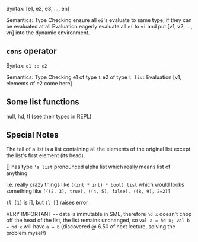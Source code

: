 Syntax:
    [e1, e2, e3, ..., en]

Semantics:
    Type Checking
        ensure all `ei`'s evaluate to same type, if they can be evaluated at all
    Evaluation
        eagerly evaluate all `ei` to `vi` and put [v1, v2, ..., vn] into the dynamic environment.

## `cons` operator

Syntax:
    `e1 :: e2`

Semantics:
    Type Checking
        e1 of type `t`
        e2 of type `t list`
    Evaluation
        [v1, elements of e2 come here]

## Some list functions

null, hd, tl (see their types in REPL)

## Special Notes

The tail of a list is a list containing all the elements of the original list except the list's first element (its head).

[] has type `'a list` pronounced alpha list which really means list of anything

i.e. really crazy things like `((int * int) * bool) list` which would looks something like `[((2, 3), true), ((4, 5), false), ((8, 9), 2=2)]`

`tl [1]` is [], but `tl []` raises error

VERY IMPORTANT -- data is immutable in SML, therefore `hd x` doesn't chop off the head of the list, the list remains unchanged, so `val a = hd x; val b = hd x` will have `a = b` (discovered @ 6.50 of next lecture, solving the problem myself)


